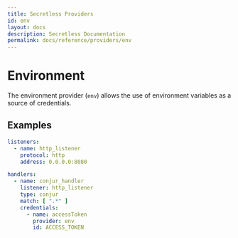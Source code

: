 ```yaml
---
title: Secretless Providers
id: env
layout: docs
description: Secretless Documentation
permalink: docs/reference/providers/env
---
```


# Environment
The environment provider (`env`) allows the use of environment variables as a
source of credentials.

## Examples
``` yaml
listeners:
  - name: http_listener
    protocol: http
    address: 0.0.0.0:8080

handlers:
  - name: conjur_handler
    listener: http_listener
    type: conjur
    match: [ ".*" ]
    credentials:
      - name: accessToken
        provider: env
        id: ACCESS_TOKEN
```
